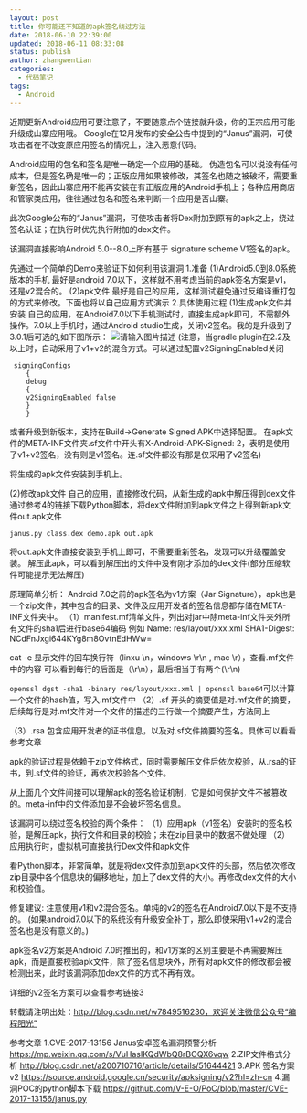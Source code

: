 ```yaml
---
layout: post
title: 你可能还不知道的apk签名绕过方法
date: 2018-06-10 22:39:00
updated: 2018-06-11 08:33:08
status: publish
author: zhangwentian
categories: 
  - 代码笔记
tags: 
  - Android
---
```



近期更新Android应用可要注意了，不要随意点个链接就升级，你的正宗应用可能升级成山寨应用哦。 Google在12月发布的安全公告中提到的“Janus”漏洞，可使攻击者在不改变原应用签名的情况上，注入恶意代码。

Android应用的包名和签名是唯一确定一个应用的基础。
伪造包名可以说没有任何成本，但是签名确是唯一的；正版应用如果被修改，其签名也随之被破坏，需要重新签名，因此山寨应用不能再安装在有正版应用的Android手机上；各种应用商店和管家类应用，往往通过包名和签名来判断一个应用是否山寨。

此次Google公布的“Janus”漏洞，可使攻击者将Dex附加到原有的apk之上，绕过签名认证；在执行时优先执行附加的dex文件。

该漏洞直接影响Android 5.0--8.0上所有基于 signature scheme V1签名的apk。

先通过一个简单的Demo来验证下如何利用该漏洞
1.准备
(1)Android5.0到8.0系统版本的手机
最好是android 7.0以下，这样就不用考虑当前的apk签名方案是v1，还是v2混合的。
(2)apk文件
最好是自己的应用，这样测试避免通过反编译重打包的方式来修改。下面也将以自己应用方式演示
2.具体使用过程
(1)生成apk文件并安装
自己的应用，在Android7.0以下手机测试时，直接生成apk即可，不需额外操作。7.0以上手机时，通过Android studio生成，关闭v2签名。我的是升级到了3.0.1后可选的,如下图所示：
![请输入图片描述][1]
(注意，当gradle plugin在2.2及以上时，自动采用了v1+v2的混合方式。可以通过配置v2SigningEnabled关闭


   

     signingConfigs 
        {
        debug 
        {
        v2SigningEnabled false
        }
        }

或者升级到新版本，支持在Build->Generate Signed APK中选择配置。 在apk文件的META-INF文件夹.sf文件中开头有X-Android-APK-Signed: 2，表明是使用了v1+v2签名，没有则是v1签名。连.sf文件都没有那是仅采用了v2签名)


将生成的apk文件安装到手机上。

(2)修改apk文件
自己的应用，直接修改代码，从新生成的apk中解压得到dex文件
通过参考4的链接下载Python脚本，将dex文件附加到apk文件之上得到新apk文件out.apk文件

    janus.py class.dex demo.apk out.apk

将out.apk文件直接安装到手机上即可，不需要重新签名，发现可以升级覆盖安装。
解压此apk，可以看到解压出的文件中没有刚才添加的dex文件(部分压缩软件可能提示无法解压)


原理简单分析：
Android 7.0之前的apk签名为v1方案（Jar Signature），apk也是一个zip文件，其中包含的目录、文件及应用开发者的签名信息都存储在META-INF文件夹中。
（1）manifest.mf清单文件，列出对jar中除meta-inf文件夹外所有文件的sha1后进行base64编码
例如
Name: res/layout/xxx.xml
SHA1-Digest: NCdFnJxgi644KYg8m8OvtnEdHWw=

cat -e 显示文件的回车换行符（linxu \n，windows \r\n , mac \r），查看.mf文件中的内容
可以看到每行的后面是（\r\n），最后相当于有两个(\r\n)

`openssl dgst -sha1 -binary res/layout/xxx.xml | openssl base64`可以计算一个文件的hash值，写入.mf文件中
（2）.sf
开头的摘要值是对.mf文件的摘要，后续每行是对.mf文件对一个文件的描述的三行做一个摘要产生，方法同上

（3）.rsa 
包含应用开发者的证书信息，以及对.sf文件摘要的签名。具体可以看看参考文章

apk的验证过程是依赖于zip文件格式，同时需要解压文件后依次校验，从.rsa的证书，到.sf文件的验证，再依次校验各个文件。

从上面几个文件间接可以理解apk的签名验证机制，它是如何保护文件不被篡改的。meta-inf中的文件添加是不会破坏签名信息。

该漏洞可以绕过签名校验的两个条件：
（1）应用apk（v1签名）安装时的签名校验，是解压apk，执行文件和目录的校验；未在zip目录中的数据不做处理
（2）应用执行时，虚拟机可直接执行Dex文件和apk文件

看Python脚本，非常简单，就是将dex文件添加到apk文件的头部，然后依次修改zip目录中各个信息块的偏移地址，加上了dex文件的大小。再修改dex文件的大小和校验值。

修复建议:
注意使用v1和v2混合签名。单纯的v2的签名在Android7.0以下是不支持的。
(如果android7.0以下的系统没有升级安全补丁，那么即使采用v1+v2的混合签名也是没有意义的。)

apk签名v2方案是Android 7.0时推出的，和v1方案的区别主要是不再需要解压apk，而是直接校验apk文件，除了签名信息块外，所有对apk文件的修改都会被检测出来，此时该漏洞添加dex文件的方式不再有效。

详细的v2签名方案可以查看参考链接3

转载请注明出处：http://blog.csdn.net/w7849516230，欢迎关注微信公众号“编程阳光”

参考文章
1.CVE-2017-13156 Janus安卓签名漏洞预警分析
https://mp.weixin.qq.com/s/VuHasIKQdWbQ8rBOQX6vqw
2.ZIP文件格式分析
http://blog.csdn.net/a200710716/article/details/51644421
3.APK 签名方案 v2
https://source.android.google.cn/security/apksigning/v2?hl=zh-cn
4.漏洞POC的python脚本下载
https://github.com/V-E-O/PoC/blob/master/CVE-2017-13156/janus.py


  [1]: https://xtboke.cn/usr/uploads/sina/5cd2cc3a39660.jpg

